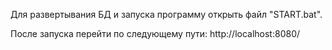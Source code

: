 Для развертывания БД и запуска программу открыть файл "START.bat".

После запуска перейти по следующему пути:
http://localhost:8080/